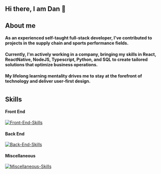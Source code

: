 ## Hi there, I am Dan 👋
 
 ## About me
 
#### As an experienced self-taught full-stack developer, I've contributed to projects in the supply chain and sports performance fields.
#### Currently, I'm actively working in a company, bringing my skills in React, ReactNative, NodeJS, Typescript, Python, and SQL to create tailored solutions that optimize business operations.
#### My lifelong learning mentality drives me to stay at the forefront of technology and deliver user-first design.

#
 
## Skills

#### Front End
[![Front-End-Skills](https://skills.thijs.gg/icons?i=ts,js,react,nextjs,emotion,sass,tailwind,materialui,styledcomponents,redux,threejs&theme=light)](https://skills.thijs.gg)
#### Back End
[![Back-End-Skills](https://skills.thijs.gg/icons?i=nodejs,express,nestjs,py,flask,firebase,mongodb,mysql,postgres&theme=light)](https://skills.thijs.gg)
#### Miscellaneous
[![Miscellaneous-Skills](https://skills.thijs.gg/icons?i=git,vite,bash,github,docker,jest,figma,md,r&theme=light)](https://skills.thijs.gg)

